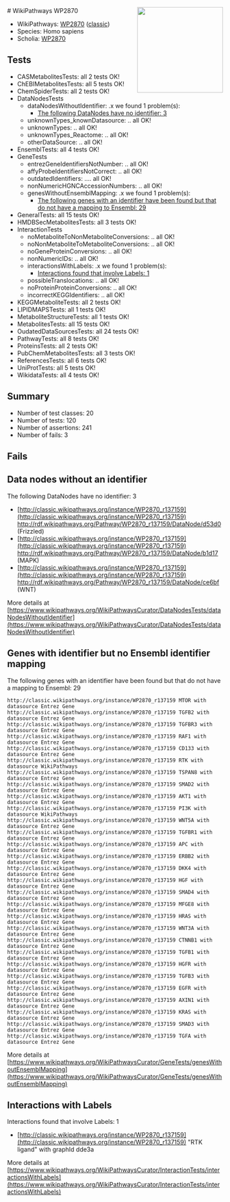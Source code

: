 <img style="float: right; width: 200px" src="https://upload.wikimedia.org/wikipedia/commons/thumb/8/83/Wplogo_with_text_500.png/640px-Wplogo_with_text_500.png" />
# WikiPathways WP2870

* WikiPathways: [WP2870](https://wikipathways.org/pathways/WP2870) ([classic](https://classic.wikipathways.org/instance/WP2870))
* Species: Homo sapiens
* Scholia: [WP2870](https://scholia.toolforge.org/wikipathways/WP2870)
## Tests
* CASMetabolitesTests: all 2 tests OK!
* ChEBIMetabolitesTests: all 5 tests OK!
* ChemSpiderTests: all 2 tests OK!
* DataNodesTests
    * dataNodesWithoutIdentifier: .x we found 1 problem(s):
        * [The following DataNodes have no identifier: 3](#d2d32fa2)
    * unknownTypes_knownDatasource: .. all OK!
    * unknownTypes: .. all OK!
    * unknownTypes_Reactome: .. all OK!
    * otherDataSource: .. all OK!
* EnsemblTests: all 4 tests OK!
* GeneTests
    * entrezGeneIdentifiersNotNumber: .. all OK!
    * affyProbeIdentifiersNotCorrect: .. all OK!
    * outdatedIdentifiers: .... all OK!
    * nonNumericHGNCAccessionNumbers: .. all OK!
    * genesWithoutEnsemblMapping: .x we found 1 problem(s):
        * [The following genes with an identifier have been found but that do not have a mapping to Ensembl: 29](#c4e54335)
* GeneralTests: all 15 tests OK!
* HMDBSecMetabolitesTests: all 3 tests OK!
* InteractionTests
    * noMetaboliteToNonMetaboliteConversions: .. all OK!
    * noNonMetaboliteToMetaboliteConversions: .. all OK!
    * noGeneProteinConversions: .. all OK!
    * nonNumericIDs: .. all OK!
    * interactionsWithLabels: .x we found 1 problem(s):
        * [Interactions found that involve Labels: 1](#630d2678)
    * possibleTranslocations: .. all OK!
    * noProteinProteinConversions: .. all OK!
    * incorrectKEGGIdentifiers: .. all OK!
* KEGGMetaboliteTests: all 2 tests OK!
* LIPIDMAPSTests: all 1 tests OK!
* MetaboliteStructureTests: all 1 tests OK!
* MetabolitesTests: all 15 tests OK!
* OudatedDataSourcesTests: all 24 tests OK!
* PathwayTests: all 8 tests OK!
* ProteinsTests: all 2 tests OK!
* PubChemMetabolitesTests: all 3 tests OK!
* ReferencesTests: all 6 tests OK!
* UniProtTests: all 5 tests OK!
* WikidataTests: all 4 tests OK!


## Summary

* Number of test classes: 20
* Number of tests: 120
* Number of assertions: 241
* Number of fails: 3

## Fails

<a name="d2d32fa2" />

## Data nodes without an identifier

The following DataNodes have no identifier: 3

* [http://classic.wikipathways.org/instance/WP2870_r137159](http://classic.wikipathways.org/instance/WP2870_r137159) http://rdf.wikipathways.org/Pathway/WP2870_r137159/DataNode/d53d0 (Frizzled)
* [http://classic.wikipathways.org/instance/WP2870_r137159](http://classic.wikipathways.org/instance/WP2870_r137159) http://rdf.wikipathways.org/Pathway/WP2870_r137159/DataNode/b1d17 (MAPK)
* [http://classic.wikipathways.org/instance/WP2870_r137159](http://classic.wikipathways.org/instance/WP2870_r137159) http://rdf.wikipathways.org/Pathway/WP2870_r137159/DataNode/ce6bf (WNT)


More details at [https://www.wikipathways.org/WikiPathwaysCurator/DataNodesTests/dataNodesWithoutIdentifier](https://www.wikipathways.org/WikiPathwaysCurator/DataNodesTests/dataNodesWithoutIdentifier)

<a name="c4e54335" />

## Genes with identifier but no Ensembl identifier mapping

The following genes with an identifier have been found but that do not have a mapping to Ensembl: 29
```
http://classic.wikipathways.org/instance/WP2870_r137159 MTOR with datasource Entrez Gene
http://classic.wikipathways.org/instance/WP2870_r137159 TGFB2 with datasource Entrez Gene
http://classic.wikipathways.org/instance/WP2870_r137159 TGFBR3 with datasource Entrez Gene
http://classic.wikipathways.org/instance/WP2870_r137159 RAF1 with datasource Entrez Gene
http://classic.wikipathways.org/instance/WP2870_r137159 CD133 with datasource Entrez Gene
http://classic.wikipathways.org/instance/WP2870_r137159 RTK with datasource WikiPathways
http://classic.wikipathways.org/instance/WP2870_r137159 TSPAN8 with datasource Entrez Gene
http://classic.wikipathways.org/instance/WP2870_r137159 SMAD2 with datasource Entrez Gene
http://classic.wikipathways.org/instance/WP2870_r137159 AKT1 with datasource Entrez Gene
http://classic.wikipathways.org/instance/WP2870_r137159 PI3K with datasource WikiPathways
http://classic.wikipathways.org/instance/WP2870_r137159 WNT5A with datasource Entrez Gene
http://classic.wikipathways.org/instance/WP2870_r137159 TGFBR1 with datasource Entrez Gene
http://classic.wikipathways.org/instance/WP2870_r137159 APC with datasource Entrez Gene
http://classic.wikipathways.org/instance/WP2870_r137159 ERBB2 with datasource Entrez Gene
http://classic.wikipathways.org/instance/WP2870_r137159 DKK4 with datasource Entrez Gene
http://classic.wikipathways.org/instance/WP2870_r137159 HGF with datasource Entrez Gene
http://classic.wikipathways.org/instance/WP2870_r137159 SMAD4 with datasource Entrez Gene
http://classic.wikipathways.org/instance/WP2870_r137159 MFGE8 with datasource Entrez Gene
http://classic.wikipathways.org/instance/WP2870_r137159 HRAS with datasource Entrez Gene
http://classic.wikipathways.org/instance/WP2870_r137159 WNT3A with datasource Entrez Gene
http://classic.wikipathways.org/instance/WP2870_r137159 CTNNB1 with datasource Entrez Gene
http://classic.wikipathways.org/instance/WP2870_r137159 TGFB1 with datasource Entrez Gene
http://classic.wikipathways.org/instance/WP2870_r137159 HGFR with datasource Entrez Gene
http://classic.wikipathways.org/instance/WP2870_r137159 TGFB3 with datasource Entrez Gene
http://classic.wikipathways.org/instance/WP2870_r137159 EGFR with datasource Entrez Gene
http://classic.wikipathways.org/instance/WP2870_r137159 AXIN1 with datasource Entrez Gene
http://classic.wikipathways.org/instance/WP2870_r137159 KRAS with datasource Entrez Gene
http://classic.wikipathways.org/instance/WP2870_r137159 SMAD3 with datasource Entrez Gene
http://classic.wikipathways.org/instance/WP2870_r137159 TGFA with datasource Entrez Gene
```

More details at [https://www.wikipathways.org/WikiPathwaysCurator/GeneTests/genesWithoutEnsemblMapping](https://www.wikipathways.org/WikiPathwaysCurator/GeneTests/genesWithoutEnsemblMapping)

<a name="630d2678" />

## Interactions with Labels

Interactions found that involve Labels: 1

* [http://classic.wikipathways.org/instance/WP2870_r137159](http://classic.wikipathways.org/instance/WP2870_r137159) "RTK ligand" with graphId dde3a


More details at [https://www.wikipathways.org/WikiPathwaysCurator/InteractionTests/interactionsWithLabels](https://www.wikipathways.org/WikiPathwaysCurator/InteractionTests/interactionsWithLabels)

